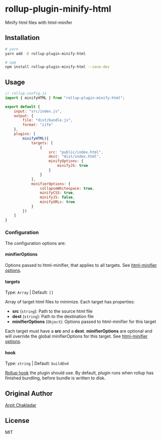 # rollup-plugin-minify-html

Minify html files with html-minifer

## Installation

```bash
# yarn
yarn add -D rollup-plugin-minify-html

# npm
npm install rollup-plugin-minify-html --save-dev
```

## Usage

```js
// rollup.config.js
import { minifyHTML } from "rollup-plugin-minify-html";

export default {
	input: "src/index.js",
	output: {
		file: "dist/bundle.js",
		format: "iife"
	},
	plugins: [
		minifyHTML({
			targets: [
				{
					src: "public/index.html",
					dest: "dist/index.html",
					minifyOptions: {
						minifyJS: true
					}
				}
			],
			minifierOptions: {
				collapseWhitespace: true,
				minifyCSS: true,
				minifyJS: false,
				minifyURLs: true
			}
		})
	]
}
```

### Configuration

The configuration options are:

#### minifierOptions

Options passed to html-minifier, that applies to all targets. See [html-minifier options](https://github.com/kangax/html-minifier#options-quick-reference).

#### targets

Type: `Array` | Default: `[]`

Array of target html files to minimize. Each target has properties:

- **src** (`string`): Path to the source html file
- **dest** (`string`): Path to the destination file
- **minifierOptions** (`Object`): Options passed to html-minifier for this target

Each target must have a **src** and a **dest**. **minifierOptions** are optional and will override the global minifierOptions for this target. See [html-minifier options](https://github.com/kangax/html-minifier#options-quick-reference).

#### hook

Type: `string` | Default: `buildEnd`

[Rollup hook](https://rollupjs.org/guide/en/#hooks) the plugin should use. By default, plugin runs when rollup has finished bundling, before bundle is written to disk.

## Original Author

[Arpit Chakladar](https://github.com/anaialar)

## License

MIT
